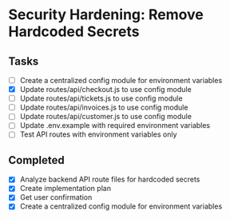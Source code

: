 # Security Hardening: Remove Hardcoded Secrets

## Tasks
- [ ] Create a centralized config module for environment variables
- [x] Update routes/api/checkout.js to use config module
- [ ] Update routes/api/tickets.js to use config module
- [ ] Update routes/api/invoices.js to use config module
- [ ] Update routes/api/customer.js to use config module
- [ ] Update .env.example with required environment variables
- [ ] Test API routes with environment variables only

## Completed
- [x] Analyze backend API route files for hardcoded secrets
- [x] Create implementation plan
- [x] Get user confirmation
- [x] Create a centralized config module for environment variables
